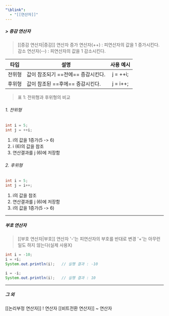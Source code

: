 ```yaml
---
"\blink":
  - "[[연산자]]"
---
```

##### > 증감 연산자
>[[증감 연산자|증감]] 연산자
> 증가 연산자(++) : 피연산자의 값을 1 증가시킨다.
> 감소 연산자(--) : 피연산자의 값을 1 감소시킨다.

|  타입  | 설명                               | 사용 예시 |
|:------:| ---------------------------------- |:---------:|
| 전위형 | 값이 참조되기 ==전에== 증감시킨다. | j = ++i;  |
| 후위형 | 값이 참조된 ==후에== 증감시킨다.   | j = i++;  |
>표 1: 전위형과 후위형의 비교

###### 1. 전위형
```java
int i = 5;
int j = ++i;
```
1. i의 값을 1증가(5 -> 6)
2. i (6)의 값을 참조
3. 연산결과를 j (6)에 저장함

###### 2. 후위형
```java
int i = 5;
int j = i++;
```
1. i의 값을 참조
2. 연산결과를 j (6)에 저장함
3. i의 값을 1증가(5 -> 6)
---
##### 부호 연산자
>[[부호 연산자|부호]] 연산자
>'-'는 피연산자의 부호를 반대로 변경
>'+'는 아무런 일도 하지 않는다(실제 사용X)
```java
int i = -10;
i = +i;
System.out.println(i);   // 실행 결과 : -10

i = -i;
System.out.println(i);   // 실행 결과 : 10
```
---
##### 그 외
[[논리부정 연산자]] ! 연산자
[[비트전환 연산자]] ~ 연산자